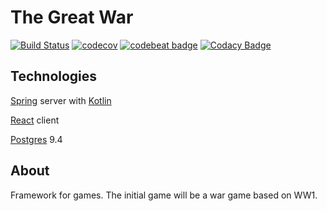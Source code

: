 # The Great War
[![Build Status](https://travis-ci.org/jgramoll/the_great_war_2.svg?branch=master)](https://travis-ci.org/jgramoll/the_great_war_2)
[![codecov](https://codecov.io/gh/jgramoll/the_great_war_2/branch/master/graph/badge.svg)](https://codecov.io/gh/jgramoll/the_great_war_2)
[![codebeat badge](https://codebeat.co/badges/f9bf9776-bf2f-4b89-8005-3bff6dd4787a)](https://codebeat.co/projects/github-com-jgramoll-the_great_war_2-master)
[![Codacy Badge](https://api.codacy.com/project/badge/Grade/e404d159f01f4a63845a843e20ac893f)](https://www.codacy.com/app/jgramoll/the_great_war_2?utm_source=github.com&amp;utm_medium=referral&amp;utm_content=jgramoll/the_great_war_2&amp;utm_campaign=Badge_Grade)

## Technologies

[Spring](https://spring.io/) server with 
[Kotlin](http://kotlinlang.org/) 

[React](https://facebook.github.io/react/) client 

[Postgres](https://www.postgresql.org/) 9.4

## About

Framework for games. The initial game will be a war game based on WW1.
